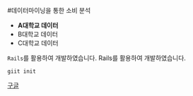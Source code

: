 #데이터마이닝을 통한 소비 분석

* **A대학교 데이터**
* B대학교 데이터
* C대학교 데이터

`Rails`를 활용하여 개발하였습니다. Rails를 활용하여 개발하였습니다.


```
giit init
```

[구글](http://google.com)
